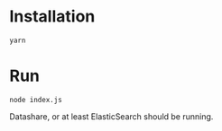 # Installation

```shell script
yarn
```

# Run
```shell script
node index.js
```

Datashare, or at least ElasticSearch should be running.
